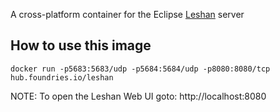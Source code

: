 A cross-platform container for the Eclipse [Leshan](https://hudson.eclipse.org/leshan/job/leshan/) server

## How to use this image

```
docker run -p5683:5683/udp -p5684:5684/udp -p8080:8080/tcp hub.foundries.io/leshan
```

NOTE: To open the Leshan Web UI goto: http://localhost:8080
